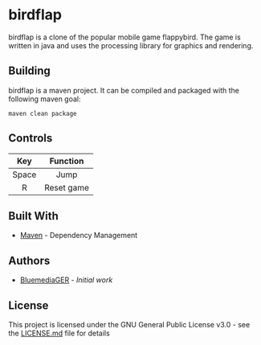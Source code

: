 # birdflap 
  
birdflap is a clone of the popular mobile game flappybird. The game is written in java and uses the processing library for graphics and rendering. 
  
## Building

birdflap is a maven project. It can be compiled and packaged with the following maven goal:  
```
maven clean package
```

## Controls

| Key   | Function   |
|:-----:|:----------:|
| Space | Jump       |
| R     | Reset game |

## Built With  
  
- [Maven](https://maven.apache.org/) - Dependency Management  
  
## Authors  
  
- [BluemediaGER](https://github.com/BluemediaGER)  - *Initial work*
  
## License  
  
This project is licensed under the GNU General Public License v3.0 - see the [LICENSE.md](LICENSE.md) file for details

